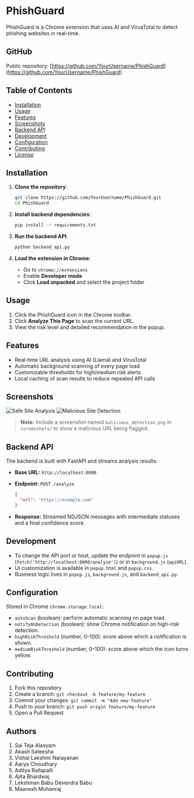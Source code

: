 # PhishGuard

PhishGuard is a Chrome extension that uses AI and VirusTotal to detect phishing websites in real-time.

## GitHub

Public repository: [https://github.com/YourUsername/PhishGuard](https://github.com/YourUsername/PhishGuard)

## Table of Contents

* [Installation](#installation)
* [Usage](#usage)
* [Features](#features)
* [Screenshots](#screenshots)
* [Backend API](#backend-api)
* [Development](#development)
* [Configuration](#configuration)
* [Contributing](#contributing)
* [License](#license)

## Installation

1. **Clone the repository**:

   ```bash
   git clone https://github.com/YourUsername/PhishGuard.git
   cd PhishGuard
   ```
2. **Install backend dependencies**:

   ```bash
   pip install -r requirements.txt
   ```
3. **Run the backend API**:

   ```bash
   python backend_api.py
   ```
4. **Load the extension in Chrome**:

   * Go to `chrome://extensions`
   * Enable **Developer mode**
   * Click **Load unpacked** and select the project folder

## Usage

1. Click the PhishGuard icon in the Chrome toolbar.
2. Click **Analyze This Page** to scan the current URL.
3. View the risk level and detailed recommendation in the popup.

## Features

* Real-time URL analysis using AI (Llama) and VirusTotal
* Automatic background scanning of every page load
* Customizable thresholds for high/medium risk alerts
* Local caching of scan results to reduce repeated API calls

## Screenshots

![Safe Site Analysis](screenshots/safe_analysis.png)
![Malicious Site Detection](screenshots/malicious_detection.png)

> **Note:** Include a screenshot named `malicious_detection.png` in `screenshots/` to show a malicious URL being flagged.

## Backend API

The backend is built with FastAPI and streams analysis results:

* **Base URL:** `http://localhost:8000`
* **Endpoint:** `POST /analyze`

  ```json
  {
    "url": "https://example.com"
  }
  ```
* **Response:** Streamed NDJSON messages with intermediate statuses and a final confidence score.

## Development

* To change the API port or host, update the endpoint in `popup.js` (`fetch('http://localhost:8000/analyze')`) or in `background.js` (`apiURL`).
* UI customization is available in `popup.html` and `popup.css`.
* Business logic lives in `popup.js`, `background.js`, and `backend_api.py`.

## Configuration

Stored in Chrome `chrome.storage.local`:

* `autoScan` (boolean): perform automatic scanning on page load.
* `notifyOnDetection` (boolean): show Chrome notification on high-risk detection.
* `highRiskThreshold` (number, 0–100): score above which a notification is shown.
* `mediumRiskThreshold` (number, 0–100): score above which the icon turns yellow.

## Contributing

1. Fork this repository
2. Create a branch: `git checkout -b feature/my-feature`
3. Commit your changes: `git commit -m "Add new feature"`
4. Push to your branch: `git push origin feature/my-feature`
5. Open a Pull Request

## Authors
1. Sai Teja Alasyam
2. Akash Sateesha
3. Vishal Lakshmi Narayanan
4. Aarya Choudhary
5. Aditya Rallapalli
6. Ajita Bhardwaj
7. Lekshman Babu Devendra Babu
8. Maanesh Mohanraj

